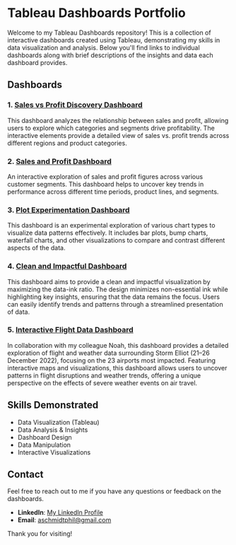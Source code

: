 # Tableau Dashboards Portfolio

Welcome to my Tableau Dashboards repository! This is a collection of interactive dashboards created using Tableau, demonstrating my skills in data visualization and analysis. Below you'll find links to individual dashboards along with brief descriptions of the insights and data each dashboard provides.

## Dashboards

### 1. [Sales vs Profit Discovery Dashboard](https://public.tableau.com/app/profile/alexander.schmidt1683/viz/Salesvs_ProfitDiscoveryDashboard/Dashboard1?publish=yes)
This dashboard analyzes the relationship between sales and profit, allowing users to explore which categories and segments drive profitability. The interactive elements provide a detailed view of sales vs. profit trends across different regions and product categories.

### 2. [Sales and Profit Dashboard](https://public.tableau.com/app/profile/alexander.schmidt1683/viz/SalesandProfitDashboard_17296207668300/Task1Dashboard2?publish=yes)
An interactive exploration of sales and profit figures across various customer segments. This dashboard helps to uncover key trends in performance across different time periods, product lines, and segments.

### 3. [Plot Experimentation Dashboard](https://public.tableau.com/app/profile/alexander.schmidt1683/viz/PlotExperimentationDashboard/PlotExperimentation?publish=yes)
This dashboard is an experimental exploration of various chart types to visualize data patterns effectively. It includes bar plots, bump charts, waterfall charts, and other visualizations to compare and contrast different aspects of the data.

### 4. [Clean and Impactful Dashboard](https://public.tableau.com/app/profile/alexander.schmidt1683/viz/SalesbyStateandSegmentDashboard/SalesbyStateandSegment?publish=yes)
This dashboard aims to provide a clean and impactful visualization by maximizing the data-ink ratio. The design minimizes non-essential ink while highlighting key insights, ensuring that the data remains the focus. Users can easily identify trends and patterns through a streamlined presentation of data.

### 5. [Interactive Flight Data Dashboard](https://public.tableau.com/app/profile/alexander.schmidt1683/viz/DashboardFlightandWeatherDatafortwomontharoundStormElliot21_-26_12_2022forthe23mostaffectedairports/FlightandWeatherDatafortwomontharoundStormElliot21_-26_12_2022forthe23mostaffectedairports?publish=yes)
In collaboration with my colleague Noah, this dashboard provides a detailed exploration of flight and weather data surrounding Storm Elliot (21–26 December 2022), focusing on the 23 airports most impacted. Featuring interactive maps and visualizations, this dashboard allows users to uncover patterns in flight disruptions and weather trends, offering a unique perspective on the effects of severe weather events on air travel.



## Skills Demonstrated
- Data Visualization (Tableau)
- Data Analysis & Insights
- Dashboard Design
- Data Manipulation
- Interactive Visualizations

## Contact
Feel free to reach out to me if you have any questions or feedback on the dashboards.

- **LinkedIn**: [My LinkedIn Profile](https://www.linkedin.com/in/alexander-schmidt/)
- **Email**: [aschmidtphil@gmail.com](mailto:aschmidtphil@gmail.com)

Thank you for visiting!

